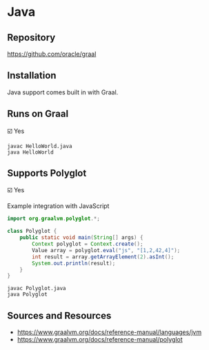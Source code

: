# Java

## Repository

<https://github.com/oracle/graal>

## Installation

Java support comes built in with Graal.

## Runs on Graal

:ballot_box_with_check: Yes

```shell
javac HelloWorld.java
java HelloWorld
```

## Supports Polyglot

:ballot_box_with_check: Yes

Example integration with JavaScript

```java
import org.graalvm.polyglot.*;

class Polyglot {
    public static void main(String[] args) {
        Context polyglot = Context.create();
        Value array = polyglot.eval("js", "[1,2,42,4]");
        int result = array.getArrayElement(2).asInt();
        System.out.println(result);
    }
}
```

```shell
javac Polyglot.java
java Polyglot
```

## Sources and Resources

- <https://www.graalvm.org/docs/reference-manual/languages/jvm>
- <https://www.graalvm.org/docs/reference-manual/polyglot>
